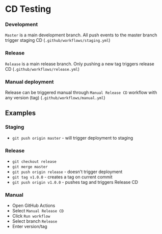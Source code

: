 # CD Testing

### Development
`Master` is a main development branch. All push events to the master branch trigger staging CD (`.github/workflows/staging.yml`)

### Release
`Release` is a main release branch. Only pushing a new tag triggers release CD (`.github/workflows/release.yml`)

### Manual deployment
Release can be triggered manual through `Manual Release CD` workflow with any version (tag) (`.github/workflows/manual.yml`)

## Examples

### Staging
- `git push origin master` - will trigger deployment to staging

### Release
- `git checkout release`
- `git merge master`
- `git push origin release` - doesn't trigger deployment
- `git tag v1.0.0` - creates a tag on current commit
- `git push origin v1.0.0` - pushes tag and triggers Release CD

### Manual
- Open GitHub Actions
- Select `Manual Release CD`
- Click `Run workflow`
- Select branch `Release`
- Enter version/tag